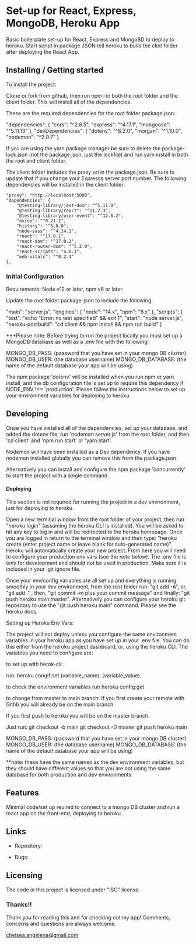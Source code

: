# Set-up for React, Express, MongoDB, Heroku App

Basic boilerplate set-up for React, Express and MongoBD to deploy to heroku. Start script in package JSON tell heroku to build the clint folder after deploying the React App.

## Installing / Getting started

To install the project:

Clone or fork from github, then run npm i in both the root folder and the client folder. This will install all of the dependencies.

These are the required dependencies for the root folder package json:

  "dependencies": {
    "cors": "^2.8.5",
    "express": "^4.17.1",
    "mongoose": "^5.11.13"
  },
  "devDependencies": {
    "dotenv": "^8.2.0",
    "morgan": "^1.10.0",
    "nodemon": "^2.0.7"
  }

If you are using the yarn package manager be sure to delete the package-lock.json (not the package.json, just the lockfile) and run yarn install in both the root and client folder.

The client folder includes the proxy url in the package.json. Be sure to update that if you change your Expresss server port number. The following dependencies will be installed in the client folder:


	"proxy": "http://localhost:5000",
	"dependencies": {
		"@testing-library/jest-dom": "^5.11.9",
		"@testing-library/react": "^11.2.3",
		"@testing-library/user-event": "^12.6.2",
		"axios": "^0.21.1",
		"history": "^5.0.0",
		"node-sass": "^4.14.1",
		"react": "^17.0.1",
		"react-dom": "^17.0.1",
		"react-router-dom": "^5.2.0",
		"react-scripts": "4.0.1",
		"web-vitals": "^0.2.4"
	},


### Initial Configuration
Requirements: Node v12 or later, npm v6 or later.

Update the root folder package-json to include the following:

"main": "server.js",
	"engines": {
		"node": "14.x",
		"npm": "6.x"
	},
  "scripts": {
		"test": "echo \"Error: no test specified\" && exit 1",
		"start": "node server.js",
		"heroku-postbuild": "cd client && npm install && npm run build"
  }

***Please note: Before trying to run the project locally you must set up a MongoDB database as well as a .env file with the following:

MONGO_DB_PASS: (password that you have set in your mongo DB cluster)
MONGO_DB_USER: (the database username)
MONGO_DB_DATABASE: (the name of the default database your app will be using)

The npm package 'dotenv' will be installed when you run npm or yarn install, and the db configuration file is set up to require this dependency if NODE_ENV !== 'production'. Please follow the instructions below to set up your environment variables for deploying to heroku.


## Developing

Once you have installed all of the dependencies, set up your database, and added the dotenv file, run 'nodemon server.js' from the root folder, and then 'cd client' and 'npm run start' or 'yarn start'.

Nodemon will have been installed as a Dev dependency. If you have nodemon installed globally you can remove this from the package.json.

Alternatively you can install and configure the npm package 'concurrently' to start the project with a single command.

#### Deploying

This section is not required for running the project in a dev environment, just for deploying to heroku.

Open a new terminal window from the root folder of your project, then run "heroku login" (assuming the heroku CLI is installed). You will be asked to hit any key to log in and will be redirected to the heroku homepage. Once you are logged in return to the terminal window and then type: "heroku create (enter project name or leave blank for auto-generated name)". Heroku will automatically create your new project. From here you will need to configure your production env vars (see the note below). The .env file is only for development and should not be used in production. Make sure it is included in your .git ignore file.

Once your env/config variables are all set up and everything is running smoothly in your dev environment, from the root folder run: "git add -A", or, "git add ." , then,   "git commit -m plus your commit message" and finally: "git push heroku main:master". Alternatively you can configure your heroku git repository to use the "git push heroku main" command. Please see the heroku docs.

Setting up Heroku Env Vars:

The project will not deploy unless you configure the same environment variables in your heroku app as you have set up in your .env file. You can do this either from the heroku project dashboard, or, using the heroku CLI. The variables you need to configure are:

to set up with herok-cli:

run: heroku congif:set (variable_name): (variable_value)

to check the environment variables run heroku config:get

to change from master to main branch:
If you first create your remote with Githb you will already be on the main branch.

If you first push to heroku you will be on the master branch.

Just run:
git checkout -b main
git checkout -D master
git push heroku main


MONGO_DB_PASS: (password that you have set in your mongo DB cluster)
MONGO_DB_USER: (the database username)
MONGO_DB_DATABASE: (the name of the default database your app will be using)

**note: these have the same names as the dev environment variables, but they should have different values so that you are not using the same database for both production and dev environments

## Features

Minimal code/set up reuired to connect to a mongo DB cluster and run a react app on the front-end, deploying to heroku.

## Links

- Repository:

- Bugs:

## Licensing
The code in this project is licensed under "ISC" license.

### Thanks!!
Thank you for reading this and for checking out my app! Comments, concerns and questions are always welcome.

chelsea.angelena@gmail.com





